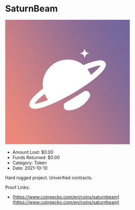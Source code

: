 # SaturnBeam
![SaturnBeam](/rektimages/SaturnBeam.png)
- Amount Lost: $0.00
- Funds Returned: $0.00
- Category: Token
- Date: 2021-10-10

Hard rugged project. Unverified contracts.


Proof Links:
- [https://www.coingecko.com/en/coins/saturnbeam](https://www.coingecko.com/en/coins/saturnbeam)


